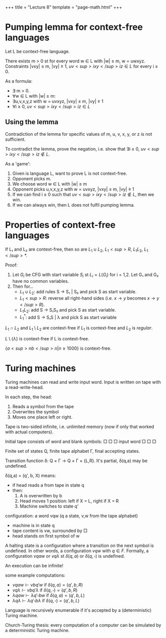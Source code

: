 +++
title = "Lecture 8"
template = "page-math.html"
+++

# Pumping lemma for context-free languages
Let L be context-free language.

There exists m > 0 st for every word w ∈ L with |w| ≥ m, w = uwxyz. Constraints |vxy| ≤ m, |vy| ≥ 1, $uv<sup>ixy</sup>iz \in L$ for every i ≥ 0.

As a formula:
- ∃ m > 0.
- ∀w ∈ L with |w| ≥ m:
- ∃u,v,x,y,z with w = uvxyz, |vxy| ≤ m, |vy| ≥ 1
- ∀i ≥ 0, $uv<sup>ixy</sup>iz ∈ L$

## Using the lemma
Contradiction of the lemma for specific values of m, u, v, x, y, or z is not sufficient.

To contradict the lemma, prove the negation, i.e. show that ∃i ≥ 0, $uv<sup>ixy</sup>iz \notin L$.

As a 'game':
1. Given is language L, want to prove L is not context-free.
2. Opponent picks m.
3. We choose word w ∈ L with |w| ≥ m
4. Opponent picks u,v,x,y,z with w = uvxyz, |vxy| ≤ m, |vy| ≥ 1
5. If we can find i ≥ 0 such that $uv<sup>ixy</sup>iz \notin L$, then we win.
6. If we can always win, then L does not fulfil pumping lemma.

# Properties of context-free languages
If L₁ and L₂ are context-free, then so are $L_1 \cup L_2$, $L_{1}<sup>{R}$, $L_{1}L_{2}$, $L_{1}</sup>{*}$.

Proof:
1. Let $G_i$ be CFG with start variable $S_i$ st $L_i = L(G_i)$ for i = 1,2. Let G₁ and G₂ have no common variables.
2. Then for...
    - $L_1 \cup L_2$: add rules S → S₁ | S₂ and pick S as start variable.
    - $L_{1}<sup>{R}$: reverse all right-hand sides (i.e. $x \rightarrow y$ becomes $x \rightarrow y</sup>R$).
    - $L_{1}L_{2}$: add S → S₁S₂ and pick S as start variable.
    - $L_{1}^{*}$: add S → S₁S | λ and pick S as start variable

$L_1 \cap L_2$ and $L_1 \setminus L_2$ are context-free if $L_1$ is context-free and $L_2$ is _regular_.

$L \setminus \{ \lambda \}$ is context-free if L is context-free.

$\{a<sup>n b</sup>n | n \geq 1000 \}$ is context-free.

# Turing machines
Turing machines can read and write input word. Input is written on tape with a read-write-head.

In each step, the head:
1. Reads a symbol from the tape
2. Overwrites the symbol
3. Moves one place left or right.

Tape is two-sided infinite, i.e. unlimited memory (now if only that worked with actual computers).

Initial tape consists of word and blank symbols: □ □ □ input word □ □ □

Finite set of states Q, finite tape alphabet Γ, final accepting states.

Transition function δ: Q × Γ → Q × Γ × {L,R}. It's partial, δ(q,a) may be undefined.

δ(q,a) = (q', b, X) means:
- if head reads a from tape in state q
- then:
    1. A is overwritten by b
    2. Head moves 1 position: left if X = L, right if X = R
    3. Machine switches to state q'

configuration: a word vqw (q a state, v,w from the tape alphabet)
- machine is in state q
- tape content is vw, surrounded by □
- head stands on first symbol of w

A halting state is a configuration where a transition on the next symbol is undefined. In other words, a configuration $vqw$ with $q \in F$. Formally, a configuration $vqaw$ or $vq\lambda$ st $\delta(q,a)$ or $\delta(q,\square)$ is undefined.

An execution can be infinite!

some example computations:
- $vqaw \vdash vbq'w$ if $\delta (q,a) = (q', b, R)$
- $vq\lambda \vdash vbq'\lambda$ if $\delta(q, \square) = (q', b, R)$
- $\lambda qaw \vdash \lambda q'\square bw$ if $\delta(q,a) = (q',b,L)$
- $\lambda q \lambda \vdash \lambda q' \square b \lambda$ if $\delta(q, \square) = (q',b,L)$

Language is recursively enumerable if it's accepted by a (deterministic) Turing machine.

Church-Turing thesis: every computation of a computer can be simulated by a deterministic Turing machine.